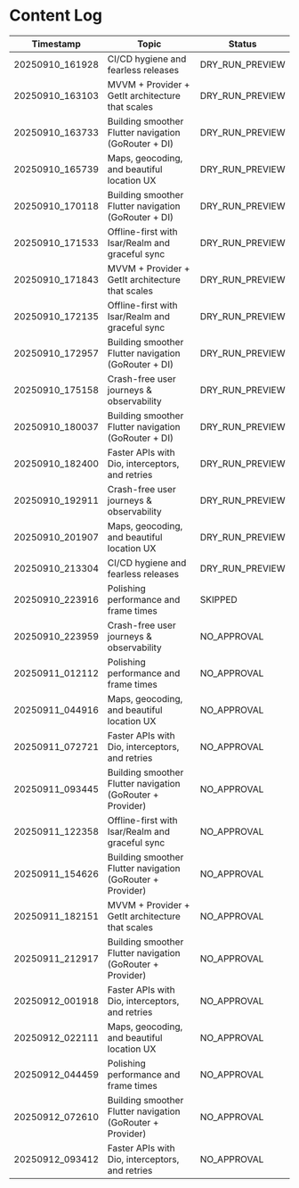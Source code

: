 # Content Log

| Timestamp | Topic | Status |
|---|---|---|
| 20250910_161928 | CI/CD hygiene and fearless releases | DRY_RUN_PREVIEW |
| 20250910_163103 | MVVM + Provider + GetIt architecture that scales | DRY_RUN_PREVIEW |
| 20250910_163733 | Building smoother Flutter navigation (GoRouter + DI) | DRY_RUN_PREVIEW | blueprint |
| 20250910_165739 | Maps, geocoding, and beautiful location UX | DRY_RUN_PREVIEW | lineart_grid |
| 20250910_170118 | Building smoother Flutter navigation (GoRouter + DI) | DRY_RUN_PREVIEW | retro_halftone |
| 20250910_171533 | Offline-first with Isar/Realm and graceful sync | DRY_RUN_PREVIEW | blueprint |
| 20250910_171843 | MVVM + Provider + GetIt architecture that scales | DRY_RUN_PREVIEW | blueprint |
| 20250910_172135 | Offline-first with Isar/Realm and graceful sync | DRY_RUN_PREVIEW | blueprint |
| 20250910_172957 | Building smoother Flutter navigation (GoRouter + DI) | DRY_RUN_PREVIEW | grid |
| 20250910_175158 | Crash-free user journeys & observability | DRY_RUN_PREVIEW | procedural |
| 20250910_180037 | Building smoother Flutter navigation (GoRouter + DI) | DRY_RUN_PREVIEW | photo_or_fallback |
| 20250910_182400 | Faster APIs with Dio, interceptors, and retries | DRY_RUN_PREVIEW | photo_or_fallback |
| 20250910_192911 | Crash-free user journeys & observability | DRY_RUN_PREVIEW | photo_or_fallback |
| 20250910_201907 | Maps, geocoding, and beautiful location UX | DRY_RUN_PREVIEW | photo_or_fallback |
| 20250910_213304 | CI/CD hygiene and fearless releases | DRY_RUN_PREVIEW | photo_or_fallback |
| 20250910_223916 | Polishing performance and frame times | SKIPPED | stock:pexels |
| 20250910_223959 | Crash-free user journeys & observability | NO_APPROVAL | stock:pexels |
| 20250911_012112 | Polishing performance and frame times | NO_APPROVAL | stock:pexels |
| 20250911_044916 | Maps, geocoding, and beautiful location UX | NO_APPROVAL | stock:pexels |
| 20250911_072721 | Faster APIs with Dio, interceptors, and retries | NO_APPROVAL | stock:pexels |
| 20250911_093445 | Building smoother Flutter navigation (GoRouter + Provider) | NO_APPROVAL | stock:pexels |
| 20250911_122358 | Offline-first with Isar/Realm and graceful sync | NO_APPROVAL | stock:pexels |
| 20250911_154626 | Building smoother Flutter navigation (GoRouter + Provider) | NO_APPROVAL | stock:pexels |
| 20250911_182151 | MVVM + Provider + GetIt architecture that scales | NO_APPROVAL | stock:pexels |
| 20250911_212917 | Building smoother Flutter navigation (GoRouter + Provider) | NO_APPROVAL | stock:pexels |
| 20250912_001918 | Faster APIs with Dio, interceptors, and retries | NO_APPROVAL | stock:pexels |
| 20250912_022111 | Maps, geocoding, and beautiful location UX | NO_APPROVAL | stock:pexels |
| 20250912_044459 | Polishing performance and frame times | NO_APPROVAL | stock:pexels |
| 20250912_072610 | Building smoother Flutter navigation (GoRouter + Provider) | NO_APPROVAL | stock:pexels |
| 20250912_093412 | Faster APIs with Dio, interceptors, and retries | NO_APPROVAL | stock:pexels |
